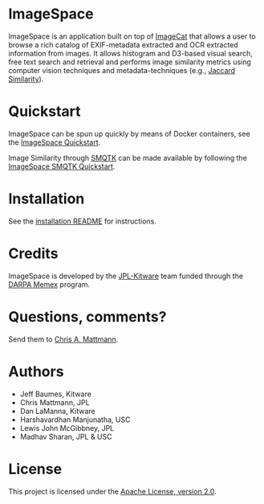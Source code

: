 ImageSpace
==========
ImageSpace is an application built on top of [ImageCat](http://github.com/chrismattmann/imagecat/)
that allows a user to browse a rich catalog of EXIF-metadata extracted and OCR extracted information
from images. It allows histogram and D3-based visual search, free text search and retrieval and 
performs image similarity metrics using computer vision techniques and metadata-techniques (e.g., 
[Jaccard Similarity](http://github.com/chrismattmann/tika-img-similarity)).

Quickstart
==========
ImageSpace can be spun up quickly by means of Docker containers, see the [ImageSpace Quickstart](https://github.com/nasa-jpl-memex/image_space/wiki/Quick-Start-Guide-with-ImageCat).

Image Similarity through [SMQTK](https://github.com/nasa-jpl-memex/SMQTK) can be made available by following the [ImageSpace SMQTK Quickstart](https://github.com/nasa-jpl-memex/image_space/blob/master/imagespace_smqtk/Docker.md).

Installation
============
See the [installation README](https://github.com/nasa-jpl-memex/image_space/tree/master/imagespace) for
instructions.

Credits
=======
ImageSpace is developed by the [JPL-Kitware](http://memex.jpl.nasa.gov/) team funded
through the [DARPA Memex](http://www.darpa.mil/newsevents/releases/2014/02/09.aspx) program.

Questions, comments?
===================
Send them to [Chris A. Mattmann](mailto:chris.a.mattmann@jpl.nasa.gov).

Authors
=======
* Jeff Baumes, Kitware  
* Chris Mattmann, JPL
* Dan LaManna, Kitware
* Harshavardhan Manjunatha, USC
* Lewis John McGibbney, JPL
* Madhav Sharan, JPL & USC

License
===
This project is licensed under the [Apache License, version 2.0](http://www.apache.org/licenses/LICENSE-2.0).

